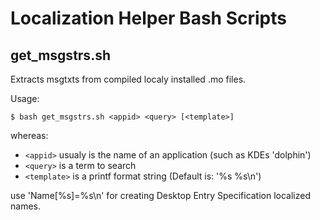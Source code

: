 # Localization Helper Bash Scripts

## get_msgstrs.sh

Extracts msgtxts from compiled localy installed .mo files.

Usage:

```
$ bash get_msgstrs.sh <appid> <query> [<template>]
```

whereas:

* `<appid>` usualy is the name of an application (such as KDEs 'dolphin')
* `<query>` is a term to search
* `<template>` is a printf format string (Default is: '%s %s\n')

use 'Name[%s]=%s\n' for creating Desktop Entry Specification localized names.

